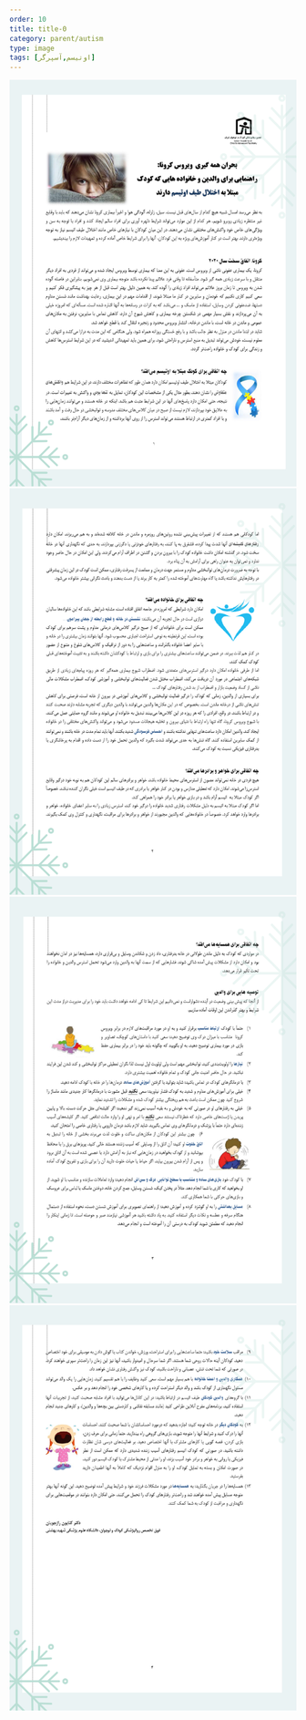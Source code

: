 ```yaml
---
order: 10
title: title-0
category: parent/autism
type: image
tags: [اوتیسم,آسپرگر]
---
```


![](../../static/images/autism1.png)
![](../../static/images/autism2.png)
![](../../static/images/autism3.png)
![](../../static/images/autism4.png)